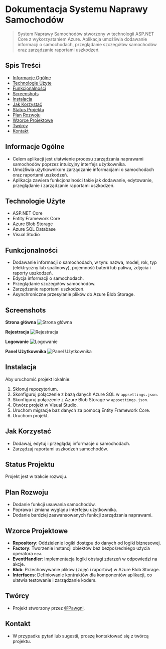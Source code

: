# Dokumentacja Systemu Naprawy Samochodów

> System Naprawy Samochodów stworzony w technologii ASP.NET Core z wykorzystaniem Azure. Aplikacja umożliwia dodawanie informacji o samochodach, przeglądanie szczegółów samochodów oraz zarządzanie raportami uszkodzeń.

## Spis Treści
* [Informacje Ogólne](#informacje-ogólne)
* [Technologie Użyte](#technologie-użyte)
* [Funkcjonalności](#funkcjonalności)
* [Screenshots](#Screenshots)
* [Instalacja](#instalacja)
* [Jak Korzystać](#jak-korzystać)
* [Status Projektu](#status-projektu)
* [Plan Rozwoju](#plan-rozwoju)
* [Wzorce Projektowe](#wzorce-projektowe)
* [Twórcy](#twórcy)
* [Kontakt](#kontakt)

## Informacje Ogólne
- Celem aplikacji jest ułatwienie procesu zarządzania naprawami samochodów poprzez intuicyjny interfejs użytkownika.
- Umożliwia użytkownikom zarządzanie informacjami o samochodach oraz raportami uszkodzeń.
- Aplikacja zawiera funkcjonalności takie jak dodawanie, edytowanie, przeglądanie i zarządzanie raportami uszkodzeń.

## Technologie Użyte
- ASP.NET Core
- Entity Framework Core
- Azure Blob Storage
- Azure SQL Database
- Visual Studio

## Funkcjonalności
- Dodawanie informacji o samochodach, w tym: nazwa, model, rok, typ (elektryczny lub spalinowy), pojemność baterii lub paliwa, zdjęcia i raporty uszkodzeń.
- Edycja informacji o samochodach.
- Przeglądanie szczegółów samochodów.
- Zarządzanie raportami uszkodzeń.
- Asynchroniczne przesyłanie plików do Azure Blob Storage.

## Screenshots

**Strona główna**
![Strona główna](Screenshots/stronaglowna.png)

**Rejestracja**
![Rejestracja](Screenshots/rejestracja.png)

**Logowanie**
![Logowanie](Screenshots/logowanie.png)

**Panel Użytkownika**
![Panel Użytkownika](Screenshots/paneluzytkownika.png)


## Instalacja
Aby uruchomić projekt lokalnie:
1. Sklonuj repozytorium.
2. Skonfiguruj połączenie z bazą danych Azure SQL w `appsettings.json`.
3. Skonfiguruj połączenie z Azure Blob Storage w `appsettings.json`.
4. Otwórz projekt w Visual Studio.
5. Uruchom migracje baz danych za pomocą Entity Framework Core.
6. Uruchom projekt.

## Jak Korzystać
- Dodawaj, edytuj i przeglądaj informacje o samochodach.
- Zarządzaj raportami uszkodzeń samochodów.

## Status Projektu
Projekt jest w trakcie rozwoju.

## Plan Rozwoju
- Dodanie funkcji usuwania samochodów.
- Poprawa i zmiana wyglądu interfejsu użytkownika.
- Dodanie bardziej zaawansowanych funkcji zarządzania naprawami.

## Wzorce Projektowe

- **Repository**: Oddzielenie logiki dostępu do danych od logiki biznesowej.
- **Factory**: Tworzenie instancji obiektów bez bezpośredniego użycia operatora `new`.
- **EventHandler**: Implementacja logiki obsługi zdarzeń w odpowiedzi na akcje.
- **Blob**: Przechowywanie plików (zdjęć i raportów) w Azure Blob Storage.
- **Interfaces**: Definiowanie kontraktów dla komponentów aplikacji, co ułatwia testowanie i zarządzanie kodem.

## Twórcy
- Projekt stworzony przez [@Pawgni](https://github.com/Pawgni).

## Kontakt
- W przypadku pytań lub sugestii, proszę kontaktować się z twórcą projektu.
